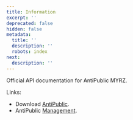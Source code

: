 ```yaml
---
title: Information
excerpt: ''
deprecated: false
hidden: false
metadata:
  title: ''
  description: ''
  robots: index
next:
  description: ''
---
```

Official API documentation for AntiPublic MYRZ.

Links:

* Download [AntiPublic](https://antipublic.one/dl/AntiPublic.zip).
* AntiPublic [Management](https://zelenka.guru/account/antipublic).
